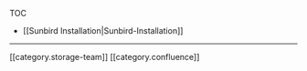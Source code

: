 TOC


* [[Sunbird Installation|Sunbird-Installation]]



*****

[[category.storage-team]] 
[[category.confluence]] 
